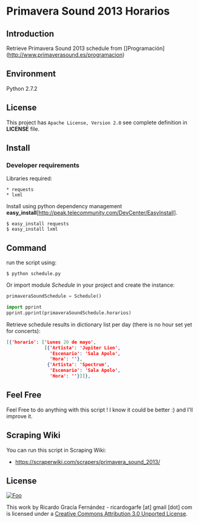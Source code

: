 # Primavera Sound 2013 Horarios

## Introduction

Retrieve Primavera Sound 2013 schedule from []Programación](http://www.primaverasound.es/programacion)

## Environment

Python 2.7.2

## License

This project has ``Apache License, Version 2.0`` see complete 
definition in **LICENSE** file.

## Install

### Developer requirements

Libraries required:

    * requests
    * lxml
    
Install using python dependency management **easy_install**[http://peak.telecommunity.com/DevCenter/EasyInstall].
```shell
$ easy_install requests
$ easy_install lxml
```
## Command

run the script using:
```shell
$ python schedule.py
```

Or import module *Schedule* in your project and create the instance:
```python
primaveraSoundSchedule = Schedule()

import pprint
pprint.pprint(primaveraSoundSchedule.horarios)
```

Retrieve schedule results in dictionary list per day (there is no hour set yet for concerts):
```json
[{'horario': ['Lunes 20 de mayo',
              [{'Artista': 'Jupiter Lion',
                'Escenario': 'Sala Apolo',
                'Hora': ''},
               {'Artista': 'Spectrum',
                'Escenario': 'Sala Apolo',
                'Hora': ''}]]},
```

## Feel Free

Feel Free to do anything with this script ! I know it could be better :) and I'll improve it.

## Scraping Wiki

You can run this script in Scraping Wiki:

* https://scraperwiki.com/scrapers/primavera_sound_2013/

## License

<a href="http://creativecommons.org/licenses/by/3.0/" rel="Creative Commons Attribution 3.0">![Foo](http://i.creativecommons.org/l/by/3.0/88x31.png)</a>

This work by Ricardo Gracía Fernández - ricardogarfe [at] gmail [dot] com is licensed under a [Creative Commons Attribution 3.0 Unported License](http://creativecommons.org/licenses/by/3.0/).

